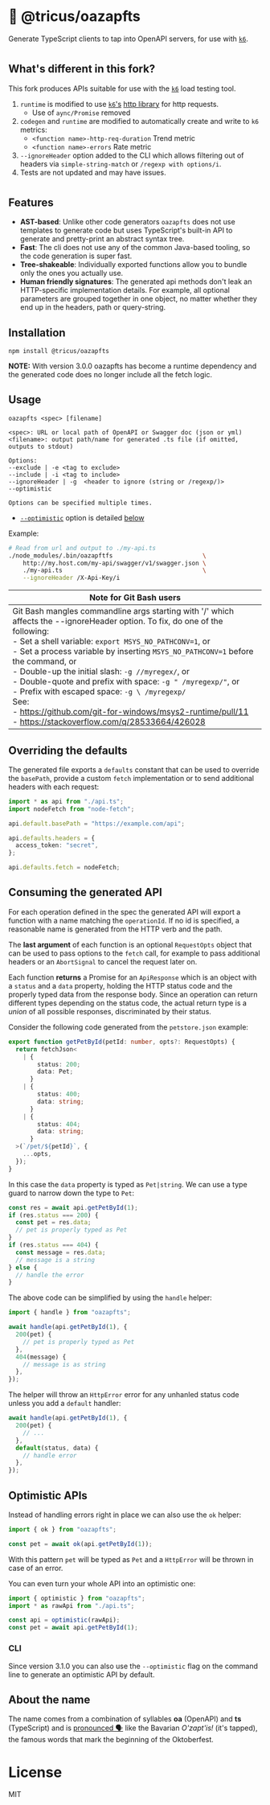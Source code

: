 # 🍻 @tricus/oazapfts

Generate TypeScript clients to tap into OpenAPI servers, for use with [`k6`](https://k6.io).

#

## What's different in this fork?

This fork produces APIs suitable for use with the [`k6`](https://k6.io) load testing tool.

1. `runtime` is modified to use [`k6`'s](https://k6.io) [http library](https://k6.io/docs/javascript-api/k6-http/) for http requests.
   - Use of `aync/Promise` removed
1. `codegen` and `runtime` are modified to automatically create and write to `k6` metrics:
   - `<function name>-http-req-duration` Trend metric
   - `<function name>-errors` Rate metric
1. `--ignoreHeader` option added to the CLI which allows filtering out of headers via `simple-string-match` or `/regexp with options/i`.
1. Tests are not updated and may have issues.

#

## Features

- **AST-based**:
  Unlike other code generators `oazapfts` does not use templates to generate code but uses TypeScript's built-in API to generate and pretty-print an abstract syntax tree.
- **Fast**: The cli does not use any of the common Java-based tooling, so the code generation is super fast.
- **Tree-shakeable**: Individually exported functions allow you to bundle only the ones you actually use.
- **Human friendly signatures**: The generated api methods don't leak an HTTP-specific implementation details. For example, all optional parameters are grouped together in one object, no matter whether they end up in the headers, path or query-string.

## Installation

```
npm install @tricus/oazapfts
```

**NOTE:** With version 3.0.0 oazapfts has become a runtime dependency and the generated code does no longer include all the fetch logic.

## Usage

```
oazapfts <spec> [filename]

<spec>: URL or local path of OpenAPI or Swagger doc (json or yml)
<filename>: output path/name for generated .ts file (if omitted, outputs to stdout)

Options:
--exclude | -e <tag to exclude>
--include | -i <tag to include>
--ignoreHeader | -g  <header to ignore (string or /regexp/)>
--optimistic

Options can be specified multiple times.
```

- [`--optimistic`](#OptimisticAPIs) option is detailed [below](#OptimisticAPIs)

Example:

```bash
# Read from url and output to ./my-api.ts
./node_modules/.bin/oazapftfs                         \
    http://my.host.com/my-api/swagger/v1/swagger.json \
    ./my-api.ts                                       \
    --ignoreHeader /X-Api-Key/i
```

[//]: # "NOTE: The excessive spaces and dashes below seem to have been inserted at commit time by some unknown component which seems to enforce that the table header and horizontal rule must have same length as the cell content."

| Note for Git Bash users                                                                                                                                                                                                                                                                                                                                                                                                                                                                                                                                                      |
| ---------------------------------------------------------------------------------------------------------------------------------------------------------------------------------------------------------------------------------------------------------------------------------------------------------------------------------------------------------------------------------------------------------------------------------------------------------------------------------------------------------------------------------------------------------------------------- |
| Git Bash mangles commandline args starting with '/' which affects the --ignoreHeader option. To fix, do one of the following:<br>- Set a shell variable: `export MSYS_NO_PATHCONV=1`, or<br>- Set a process variable by inserting `MSYS_NO_PATHCONV=1` before the command, or<br>- Double-up the initial slash: `-g //myregex/`, or<br>- Double-quote and prefix with space: `-g " /myregexp/"`, or<br>- Prefix with escaped space: `-g \ /myregexp/`<br>See:<br>- https://github.com/git-for-windows/msys2-runtime/pull/11<br>- https://stackoverflow.com/q/28533664/426028 |

## Overriding the defaults

The generated file exports a `defaults` constant that can be used to override the `basePath`, provide a custom `fetch` implementation or to send additional headers with each request:

```ts
import * as api from "./api.ts";
import nodeFetch from "node-fetch";

api.default.basePath = "https://example.com/api";

api.defaults.headers = {
  access_token: "secret",
};

api.defaults.fetch = nodeFetch;
```

## Consuming the generated API

For each operation defined in the spec the generated API will export a function with a name matching the `operationId`. If no id is specified, a reasonable name is generated from the HTTP verb and the path.

The **last argument** of each function is an optional `RequestOpts` object that can be used to pass options to the `fetch` call, for example to pass additional headers or an `AbortSignal` to cancel the request later on.

Each function **returns** a Promise for an `ApiResponse` which is an object with a `status` and a `data` property, holding the HTTP status code and the properly typed data from the response body. Since an operation can return different types depending on the status code, the actual return type is a _union_ of all possible responses, discriminated by their status.

Consider the following code generated from the `petstore.json` example:

```ts
export function getPetById(petId: number, opts?: RequestOpts) {
  return fetchJson<
    | {
        status: 200;
        data: Pet;
      }
    | {
        status: 400;
        data: string;
      }
    | {
        status: 404;
        data: string;
      }
  >(`/pet/${petId}`, {
    ...opts,
  });
}
```

In this case the `data` property is typed as `Pet|string`. We can use a type guard to narrow down the type to `Pet`:

```ts
const res = await api.getPetById(1);
if (res.status === 200) {
  const pet = res.data;
  // pet is properly typed as Pet
}
if (res.status === 404) {
  const message = res.data;
  // message is a string
} else {
  // handle the error
}
```

The above code can be simplified by using the `handle` helper:

```ts
import { handle } from "oazapfts";

await handle(api.getPetById(1), {
  200(pet) {
    // pet is properly typed as Pet
  },
  404(message) {
    // message is as string
  },
});
```

The helper will throw an `HttpError` error for any unhanled status code unless you add a `default` handler:

```ts
await handle(api.getPetById(1), {
  200(pet) {
    // ...
  },
  default(status, data) {
    // handle error
  },
});
```

## <a name="OptimisticAPIs"></a>Optimistic APIs

Instead of handling errors right in place we can also use the `ok` helper:

```ts
import { ok } from "oazapfts";

const pet = await ok(api.getPetById(1));
```

With this pattern `pet` will be typed as `Pet` and a `HttpError` will be thrown in case of an error.

You can even turn your whole API into an optimistic one:

```ts
import { optimistic } from "oazapfts";
import * as rawApi from "./api.ts";

const api = optimistic(rawApi);
const pet = await api.getPetById(1);
```

### CLI

Since version 3.1.0 you can also use the `--optimistic` flag on the command line to generate an optimistic API by default.

## About the name

The name comes from a combination of syllables **oa** (OpenAPI) and **ts** (TypeScript) and is [pronounced 🗣](https://youtu.be/chvb-K95rBE) like the Bavarian _O'zapt'is!_ (it's tapped), the famous words that mark the beginning of the Oktoberfest.

# License

MIT
